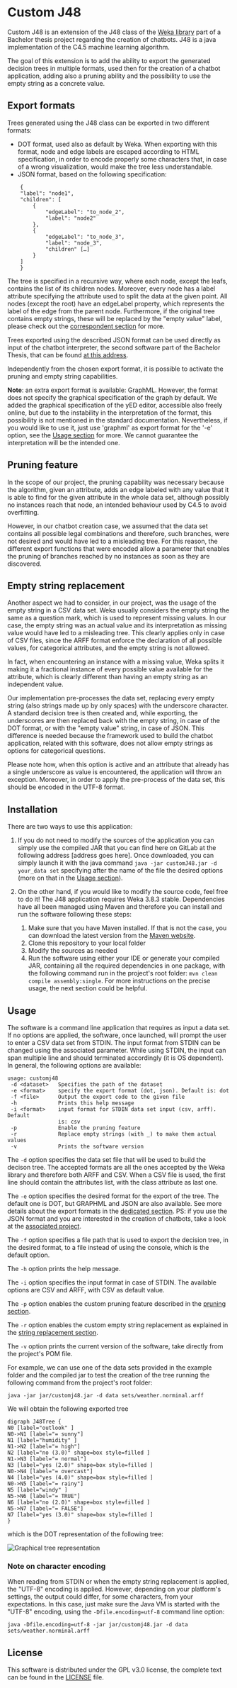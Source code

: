# Custom J48

Custom J48 is an extension of the J48 class of the [Weka library](https://www.cs.waikato.ac.nz/ml/weka/) part of a Bachelor thesis project regarding the creation of chatbots. J48 is a java implementation of the C4.5 machine learning algorithm.

The goal of this extension is to add the ability to export the generated decision trees in multiple formats, used then for the creation of a chatbot application, adding also a pruning ability and the possibility to use the empty string as a concrete value.

## Export formats

Trees generated using the J48 class can be exported in two different formats:

- DOT format, used also as default by Weka. When exporting with this format, node and edge labels are escaped according to HTML specification, in order to encode properly some characters that, in case of a wrong visualization, would make the tree less understandable.
- JSON format, based on the following specification: 

```
    {
    "label": "node1", 
    "children": [
        { 
            "edgeLabel": "to_node_2", 
            "label": "node2"
        },
        { 
            "edgeLabel": "to_node_3", 
            "label": "node_3", 
            "children" […]
        }
    ]
	}
```

The tree is specified in a recursive way, where each node, except the leafs, contains the list of its children nodes. Moreover, every node has a label attribute specifying the attribute used to split the data at the given point. All nodes (except the root) have an edgeLabel property, which represents the label of the edge from the parent node. Furthermore, if the original tree contains empty strings, these will be replaced by the "empty value" label, please check out the [correspondent section](#empty-string-replacement) for more.

Trees exported using the described JSON format can be used directly as input of the chatbot interpreter, the second software part of the Bachelor Thesis, that can be found [at this address](https://gitlab.inf.unibz.it/Davide.Sbetti/bot_interpreter). 

Independently from the chosen export format, it is possible to activate the pruning and empty string capabilities.

**Note**: an extra export format is available: GraphML. However, the format does not specify the graphical specification of the graph by default. We added the graphical specification of the yED editor, accessible also freely online, but due to the instability in the interpretation of the format, this possibility is not mentioned in the standard documentation. Nevertheless, if you would like to use it, just use 'graphml' as export format for the '-e' option, see the [Usage section](#usage) for more. We cannot guarantee the interpretation will be the intended one. 

## Pruning feature

In the scope of our project, the pruning capability was necessary because the algorithm, given an attribute, adds an edge labeled with any value that it is able to find for the given attribute in the whole data set, although possibly no instances reach that node, an intended behaviour used by C4.5 to avoid overfitting. 

However, in our chatbot creation case, we assumed that the data set contains all possible legal combinations and therefore, such branches, were not desired and would have led to a misleading tree. For this reason, the different export functions that were encoded allow a parameter that enables the pruning of branches reached by no instances as soon as they are discovered.

## Empty string replacement

Another aspect we had to consider, in our project, was the usage of the empty string in a CSV data set. Weka usually considers the empty string the same as a question mark, which is used to represent missing values. In our case, the empty string was an actual value and its interpretation as missing value would have led to a misleading tree. This clearly applies only in case of CSV files, since the ARFF format enforce the declaration of all possible values, for categorical attributes, and the empty string is not allowed.  

In fact, when encountering an instance with a missing value, Weka splits it making it a fractional instance of every possible value available for the attribute, which is clearly different than having an empty string as an independent value. 

Our implementation pre-processes the data set, replacing every empty string (also strings made up by only spaces) with the underscore character. A standard decision tree is then created and, while exporting, the underscores are then replaced back with the empty string, in case of the DOT format, or with the "empty value" string, in case of JSON. This difference is needed because the framework used to build the chatbot application, related with this software, does not allow empty strings as options for categorical questions.

Please note how, when this option is active and an attribute that already has a single underscore as value is encountered, the application will throw an exception. Moreover, in order to apply the pre-process of the data set, this should be encoded in the UTF-8 format.

## Installation

There are two ways to use this application: 

1. If you do not need to modify the sources of the application you can simply use the compiled JAR that you can find 
here on GitLab at the following address [address goes here]. Once downloaded, you can simply launch it with the java command `java -jar customJ48.jar -d your_data set` specifying after the name of the file the desired options (more on that in the [Usage section](#usage)).

2. On the other hand, if you would like to modify the source code, feel free to do it! The J48 application requires Weka 3.8.3 stable. Dependencies have all been managed using Maven and therefore you can install and run the software following these steps:
	1. Make sure that you have Maven installed. If that is not the case, you can download the latest version from the [Maven website](https://maven.apache.org/). 
	2. Clone this repository to your local folder
	3. Modify the sources as needed
	4. Run the software using either your IDE or generate your compiled JAR, containing all the required dependencies in one package,  with the following command run in the project's root folder: `mvn clean compile assembly:single`. For more instructions on the precise usage, the next section could be helpful. 

## Usage

The software is a command line application that requires as input a data set. If no options are applied, the software, once launched, will prompt the user to enter a CSV data set from STDIN. The input format from STDIN can be changed using the associated parameter. While using STDIN, the input can span multiple line and should terminated accordingly (it is OS dependent). In general, the following options are available: 

```
usage: customj48
 -d <dataset>   Specifies the path of the dataset
 -e <format>    specify the export format (dot, json). Default is: dot
 -f <file>      Output the export code to the given file
 -h             Prints this help message
 -i <format>    input format for STDIN data set input (csv, arff). Default
                is: csv
 -p             Enable the pruning feature
 -r             Replace empty strings (with _) to make them actual values
 -v             Prints the software version
```

The `-d` option specifies the data set file that will be used to build the decison tree. 
The accepted formats are all the ones accepted by the Weka library and therefore both ARFF and CSV. When a CSV file is used, the first line should contain the attributes list, with the class attribute as last one.

The `-e` option specifies the desired format for the export of the tree. The default one is DOT, but GRAPHML and JSON are also available. See more details about the export formats in the [dedicated section](#export-formats). 
PS: if you use the JSON format and you are interested in the creation of chatbots, take a look at the [associated project](https://gitlab.inf.unibz.it/Davide.Sbetti/bot_interpreter).

The `-f` option specifies a file path that is used to export the decision tree, in the desired format, to a file instead of using the console, which is the default option.

The `-h` option prints the help message.

The `-i` option specifies the input format in case of STDIN. The available options are CSV and ARFF, with CSV as default value. 

The `-p` option enables the custom pruning feature described in the [pruning section](#pruning-feature). 

The `-r` option enables the custom empty string replacement as explained in the [string replacement section](#empty-string-replacement).

The `-v` option prints the current version of the software, take directly from the project's POM file. 

For example, we can use one of the data sets provided in the example folder and the compiled jar to test the creation of the tree running the following command from the project's root folder:

`java -jar jar/customj48.jar -d data sets/weather.norminal.arff`

We will obtain the following exported tree

```
digraph J48Tree {
N0 [label="outlook" ]
N0->N1 [label="= sunny"]
N1 [label="humidity" ]
N1->N2 [label="= high"]
N2 [label="no (3.0)" shape=box style=filled ]
N1->N3 [label="= normal"]
N3 [label="yes (2.0)" shape=box style=filled ]
N0->N4 [label="= overcast"]
N4 [label="yes (4.0)" shape=box style=filled ]
N0->N5 [label="= rainy"]
N5 [label="windy" ]
N5->N6 [label="= TRUE"]
N6 [label="no (2.0)" shape=box style=filled ]
N5->N7 [label="= FALSE"]
N7 [label="yes (3.0)" shape=box style=filled ]
}
```

which is the DOT representation of the following tree: 

![Graphical tree representation](datasets/tree_test.jpg)

### Note on character encoding

When reading from STDIN or when the empty string replacement is applied, the "UTF-8" encoding is applied. However, depending on your platform's settings, the output could differ, for some characters, from your expectations. In this case, just make sure the Java VM is started with the "UTF-8" encoding, using the `-Dfile.encoding=utf-8` command line option:

  `java -Dfile.encoding=utf-8 -jar jar/customj48.jar -d data sets/weather.norminal.arff`

## License

This software is distributed under the GPL v3.0 license, the complete text can be found in the [LICENSE](LICENSE) file.